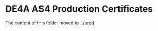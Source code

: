 # DE4A AS4 Production Certificates

The content of this folder moved to [../prod](https://github.com/de4a-wp5/de4a-commons/tree/main/certificates/as4/prod)
